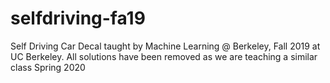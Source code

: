 # selfdriving-fa19
Self Driving Car Decal taught by Machine Learning @ Berkeley, Fall 2019 at UC Berkeley.
All solutions have been removed as we are teaching a similar class Spring 2020
